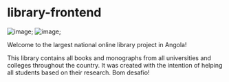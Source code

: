 # library-frontend
![image](https://drive.google.com/file/d/1Zjkxb5ZU_3y597Ko96ztlgnD8Bxp4xlK/view);
![image](https://drive.google.com/file/d/1agKIoV671Bl5B1h-i83nx1cLoqa97apV/view);

Welcome to the largest national online library project in Angola!

This library contains all books and monographs from all universities and colleges throughout the country. It was created with the intention of helping all students based on their research.
Bom desafio!